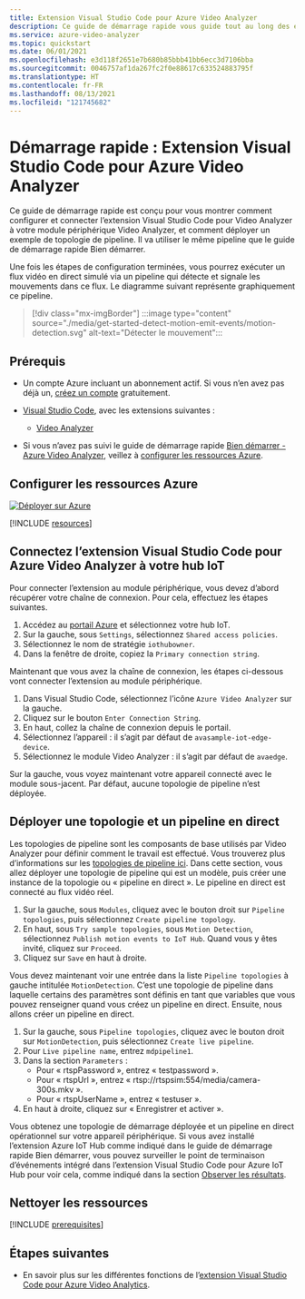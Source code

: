 ```yaml
---
title: Extension Visual Studio Code pour Azure Video Analyzer
description: Ce guide de démarrage rapide vous guide tout au long des étapes de prise en main de l’extension Visual Studio Code pour Azure Video Analyzer.
ms.service: azure-video-analyzer
ms.topic: quickstart
ms.date: 06/01/2021
ms.openlocfilehash: e3d118f2651e7b680b85bbb41bb6ecc3d7106bba
ms.sourcegitcommit: 0046757af1da267fc2f0e88617c633524883795f
ms.translationtype: HT
ms.contentlocale: fr-FR
ms.lasthandoff: 08/13/2021
ms.locfileid: "121745682"
---
```

# <a name="quickstart-azure-video-analyzer-visual-studio-code-extension"></a>Démarrage rapide : Extension Visual Studio Code pour Azure Video Analyzer

Ce guide de démarrage rapide est conçu pour vous montrer comment configurer et connecter l’extension Visual Studio Code pour Video Analyzer à votre module périphérique Video Analyzer, et comment déployer un exemple de topologie de pipeline.  Il va utiliser le même pipeline que le guide de démarrage rapide Bien démarrer.  

Une fois les étapes de configuration terminées, vous pourrez exécuter un flux vidéo en direct simulé via un pipeline qui détecte et signale les mouvements dans ce flux. Le diagramme suivant représente graphiquement ce pipeline.

> [!div class="mx-imgBorder"]
> :::image type="content" source="./media/get-started-detect-motion-emit-events/motion-detection.svg" alt-text="Détecter le mouvement":::
 
 ## <a name="prerequisites"></a>Prérequis
 
* Un compte Azure incluant un abonnement actif. Si vous n’en avez pas déjà un, [créez un compte](https://azure.microsoft.com/free/?WT.mc_id=A261C142F) gratuitement.

* [Visual Studio Code](https://code.visualstudio.com/), avec les extensions suivantes :
    * [Video Analyzer](https://marketplace.visualstudio.com/items?itemName=ms-azuretools.azure-video-analyzer)

* Si vous n’avez pas suivi le guide de démarrage rapide [Bien démarrer - Azure Video Analyzer](./get-started-detect-motion-emit-events.md), veillez à [configurer les ressources Azure](#set-up-azure-resources).    

## <a name="set-up-azure-resources"></a>Configurer les ressources Azure

[![Déployer sur Azure](https://aka.ms/deploytoazurebutton)](https://aka.ms/ava-click-to-deploy)

[!INCLUDE [resources](./includes/common-includes/azure-resources.md)]

## <a name="connect-the-azure-video-analyzer-visual-studio-code-extension-to-your-iot-hub"></a>Connectez l’extension Visual Studio Code pour Azure Video Analyzer à votre hub IoT

Pour connecter l’extension au module périphérique, vous devez d’abord récupérer votre chaîne de connexion. Pour cela, effectuez les étapes suivantes.

1.  Accédez au [portail Azure](https://portal.azure.com) et sélectionnez votre hub IoT.
1.  Sur la gauche, sous `Settings`, sélectionnez `Shared access policies`.
1.  Sélectionnez le nom de stratégie `iothubowner`.
1.  Dans la fenêtre de droite, copiez la `Primary connection string`.

Maintenant que vous avez la chaîne de connexion, les étapes ci-dessous vont connecter l’extension au module périphérique.

1.  Dans Visual Studio Code, sélectionnez l’icône `Azure Video Analyzer` sur la gauche.
1.  Cliquez sur le bouton `Enter Connection String`.
1.  En haut, collez la chaîne de connexion depuis le portail.
1.  Sélectionnez l’appareil : il s’agit par défaut de `avasample-iot-edge-device`.
1.  Sélectionnez le module Video Analyzer : il s’agit par défaut de `avaedge`.

Sur la gauche, vous voyez maintenant votre appareil connecté avec le module sous-jacent.  Par défaut, aucune topologie de pipeline n’est déployée.

## <a name="deploy-a-topology-and-live-pipeline"></a>Déployer une topologie et un pipeline en direct

Les topologies de pipeline sont les composants de base utilisés par Video Analyzer pour définir comment le travail est effectué.  Vous trouverez plus d’informations sur les [topologies de pipeline ici](./pipeline.md).  Dans cette section, vous allez déployer une topologie de pipeline qui est un modèle, puis créer une instance de la topologie ou « pipeline en direct ». Le pipeline en direct est connecté au flux vidéo réel.

1.  Sur la gauche, sous `Modules`, cliquez avec le bouton droit sur `Pipeline topologies`, puis sélectionnez `Create pipeline topology`.
1.  En haut, sous `Try sample topologies`, sous `Motion Detection`, sélectionnez `Publish motion events to IoT Hub`.  Quand vous y êtes invité, cliquez sur `Proceed`.
1.  Cliquez sur `Save` en haut à droite.

Vous devez maintenant voir une entrée dans la liste `Pipeline topologies` à gauche intitulée `MotionDetection`.  C’est une topologie de pipeline dans laquelle certains des paramètres sont définis en tant que variables que vous pouvez renseigner quand vous créez un pipeline en direct.  Ensuite, nous allons créer un pipeline en direct.

1.  Sur la gauche, sous `Pipeline topologies`, cliquez avec le bouton droit sur `MotionDetection`, puis sélectionnez `Create live pipeline`.
1.  Pour `Live pipeline name`, entrez `mdpipeline1`.
1.  Dans la section `Parameters` :
    - Pour « rtspPassword », entrez « testpassword ».
    - Pour « rtspUrl », entrez « rtsp://rtspsim:554/media/camera-300s.mkv ».
    - Pour « rtspUserName », entrez « testuser ».
1.  En haut à droite, cliquez sur « Enregistrer et activer ».

Vous obtenez une topologie de démarrage déployée et un pipeline en direct opérationnel sur votre appareil périphérique.  Si vous avez installé l’extension Azure IoT Hub comme indiqué dans le guide de démarrage rapide Bien démarrer, vous pouvez surveiller le point de terminaison d’événements intégré dans l’extension Visual Studio Code pour Azure IoT Hub pour voir cela, comme indiqué dans la section [Observer les résultats](./get-started-detect-motion-emit-events.md#observe-results).

## <a name="clean-up-resources"></a>Nettoyer les ressources

[!INCLUDE [prerequisites](./includes/common-includes/clean-up-resources.md)]

## <a name="next-steps"></a>Étapes suivantes

* En savoir plus sur les différentes fonctions de l’[extension Visual Studio Code pour Azure Video Analytics](./visual-studio-code-extension.md).
